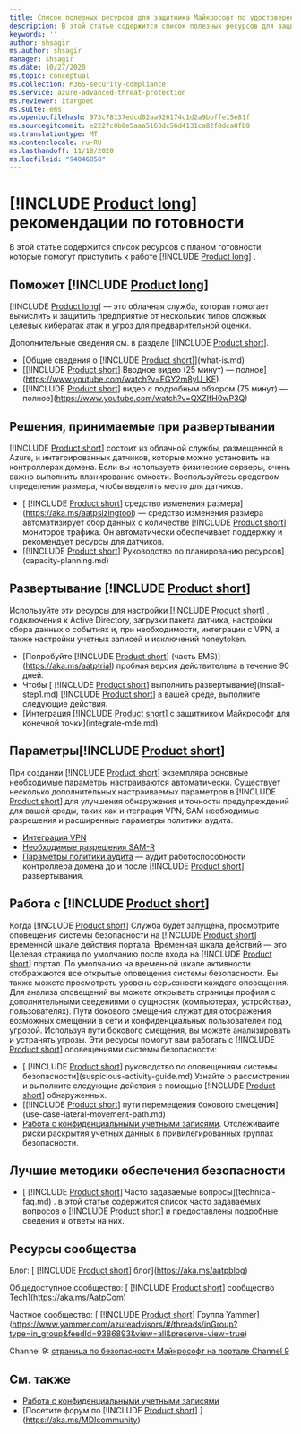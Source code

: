 ```yaml
---
title: Список полезных ресурсов для защитника Майкрософт по удостоверениям
description: В этой статье содержится список полезных ресурсов для защитника Майкрософт по удостоверениям.
keywords: ''
author: shsagir
ms.author: shsagir
manager: shsagir
ms.date: 10/27/2020
ms.topic: conceptual
ms.collection: M365-security-compliance
ms.service: azure-advanced-threat-protection
ms.reviewer: itargoet
ms.suite: ems
ms.openlocfilehash: 973c78137edcd02aa926174c1d2a9bbffe15e81f
ms.sourcegitcommit: e2227c0b0e5aaa5163dc56d4131ca82f8dca8fb0
ms.translationtype: MT
ms.contentlocale: ru-RU
ms.lasthandoff: 11/18/2020
ms.locfileid: "94846858"
---
```

# <a name="product-long-readiness-guide"></a>[!INCLUDE [Product long](includes/product-long.md)] рекомендации по готовности

В этой статье содержится список ресурсов с планом готовности, которые помогут приступить к работе [!INCLUDE [Product long](includes/product-long.md)] .

## <a name="understanding-product-long"></a>Поможет [!INCLUDE [Product long](includes/product-long.md)]

[!INCLUDE [Product long](includes/product-long.md)] — это облачная служба, которая помогает вычислить и защитить предприятие от нескольких типов сложных целевых кибератак атак и угроз для предварительной оценки.

Дополнительные сведения см. в разделе [!INCLUDE [Product short](includes/product-short.md)].

- [Общие сведения о [!INCLUDE [Product short](includes/product-short.md)]](what-is.md)
- [[!INCLUDE [Product short](includes/product-short.md)] Вводное видео (25 минут) — полное](https://www.youtube.com/watch?v=EGY2m8yU_KE)
- [[!INCLUDE [Product short](includes/product-short.md)] видео с подробным обзором (75 минут) — полное](https://www.youtube.com/watch?v=QXZIfH0wP3Q)

## <a name="deployment-decisions"></a>Решения, принимаемые при развертывании

[!INCLUDE [Product short](includes/product-short.md)] состоит из облачной службы, размещенной в Azure, и интегрированных датчиков, которые можно установить на контроллерах домена. Если вы используете физические серверы, очень важно выполнить планирование емкости. Воспользуйтесь средством определения размера, чтобы выделить место для датчиков.

- [ [!INCLUDE [Product short](includes/product-short.md)] средство изменения размера](https://aka.ms/aatpsizingtool) — средство изменения размера автоматизирует сбор данных о количестве [!INCLUDE [Product short](includes/product-short.md)] мониторов трафика. Он автоматически обеспечивает поддержку и рекомендует ресурсы для датчиков.
- [[!INCLUDE [Product short](includes/product-short.md)] Руководство по планированию ресурсов](capacity-planning.md)

## <a name="deploy-product-short"></a>Развертывание [!INCLUDE [Product short](includes/product-short.md)]

Используйте эти ресурсы для настройки [!INCLUDE [Product short](includes/product-short.md)] , подключения к Active Directory, загрузки пакета датчика, настройки сбора данных о событиях и, при необходимости, интеграции с VPN, а также настройки учетных записей и исключений honeytoken.

- [Попробуйте [!INCLUDE [Product short](includes/product-short.md)] (часть EMS)](https://aka.ms/aatptrial)  пробная версия действительна в течение 90 дней.
- Чтобы [ [!INCLUDE [Product short](includes/product-short.md)] выполнить развертывание](install-step1.md) [!INCLUDE [Product short](includes/product-short.md)] в вашей среде, выполните следующие действия.
- [Интеграция [!INCLUDE [Product short](includes/product-short.md)] с защитником Майкрософт для конечной точки](integrate-mde.md)

## <a name="product-short-settings"></a>Параметры[!INCLUDE [Product short](includes/product-short.md)]

При создании [!INCLUDE [Product short](includes/product-short.md)] экземпляра основные необходимые параметры настраиваются автоматически. Существует несколько дополнительных настраиваемых параметров в [!INCLUDE [Product short](includes/product-short.md)] для улучшения обнаружения и точности предупреждений для вашей среды, таких как интеграция VPN, SAM необходимые разрешения и расширенные параметры политики аудита.

- [Интеграция VPN](install-step6-vpn.md)
- [Необходимые разрешения SAM-R](install-step8-samr.md)
- [Параметры политики аудита](configure-windows-event-collection.md) — аудит работоспособности контроллера домена до и после [!INCLUDE [Product short](includes/product-short.md)] развертывания.

## <a name="work-with-product-short"></a>Работа с [!INCLUDE [Product short](includes/product-short.md)]

Когда [!INCLUDE [Product short](includes/product-short.md)] Служба будет запущена, просмотрите оповещения системы безопасности на [!INCLUDE [Product short](includes/product-short.md)] временной шкале действия портала. Временная шкала действий — это Целевая страница по умолчанию после входа на [!INCLUDE [Product short](includes/product-short.md)] портал. По умолчанию на временной шкале активности отображаются все открытые оповещения системы безопасности. Вы также можете просмотреть уровень серьезности каждого оповещения. Для анализа оповещений вы можете открывать страницы профиля с дополнительными сведениями о сущностях (компьютерах, устройствах, пользователях). Пути бокового смещения служат для отображения возможных смещений в сети и конфиденциальных пользователей под угрозой. Используя пути бокового смещения, вы можете анализировать и устранять угрозы. Эти ресурсы помогут вам работать с [!INCLUDE [Product short](includes/product-short.md)] оповещениями системы безопасности:

- [ [!INCLUDE [Product short](includes/product-short.md)] руководство по оповещениям системы безопасности](suspicious-activity-guide.md) Узнайте о рассмотрении и выполните следующие действия с помощью [!INCLUDE [Product short](includes/product-short.md)] обнаруженных.
- [[!INCLUDE [Product short](includes/product-short.md)] пути перемещения бокового смещения](use-case-lateral-movement-path.md)
- [Работа с конфиденциальными учетными записями](sensitive-accounts.md). Отслеживайте риски раскрытия учетных данных в привилегированных группах безопасности.

## <a name="security-best-practices"></a>Лучшие методики обеспечения безопасности

- [ [!INCLUDE [Product short](includes/product-short.md)] Часто задаваемые вопросы](technical-faq.md) . в этой статье содержится список часто задаваемых вопросов о [!INCLUDE [Product short](includes/product-short.md)] и предоставлены подробные сведения и ответы на них.

## <a name="community-resources"></a>Ресурсы сообщества

Блог: [ [!INCLUDE [Product short](includes/product-short.md)] блог](https://aka.ms/aatpblog)

Общедоступное сообщество: [ [!INCLUDE [Product short](includes/product-short.md)] сообщество Tech](https://aka.ms/AatpCom)

Частное сообщество: [ [!INCLUDE [Product short](includes/product-short.md)] Группа Yammer](https://www.yammer.com/azureadvisors/#/threads/inGroup?type=in_group&feedId=9386893&view=all&preserve-view=true)

Channel 9: [страница по безопасности Майкрософт на портале Channel 9](https://channel9.msdn.com/Shows/Microsoft-Security/)

## <a name="see-also"></a>См. также

- [Работа с конфиденциальными учетными записями](sensitive-accounts.md)
- [Посетите форум по [!INCLUDE [Product short](includes/product-short.md)].](https://aka.ms/MDIcommunity)
